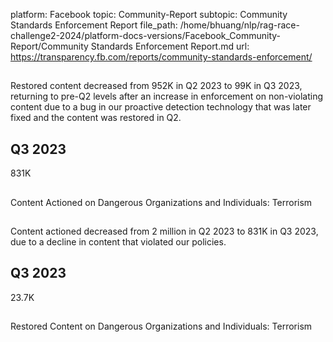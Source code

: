 platform: Facebook
topic: Community-Report
subtopic: Community Standards Enforcement Report
file_path: /home/bhuang/nlp/rag-race-challenge2-2024/platform-docs-versions/Facebook_Community-Report/Community Standards Enforcement Report.md
url: https://transparency.fb.com/reports/community-standards-enforcement/

## 

Restored content decreased from 952K in Q2 2023 to 99K in Q3 2023, returning to pre-Q2 levels after an increase in enforcement on non-violating content due to a bug in our proactive detection technology that was later fixed and the content was restored in Q2.

[](https://transparency.fb.com/reports/community-standards-enforcement/dangerous-organizations/facebook/#restored-content)

## Q3 2023

831K

## 

Content Actioned on Dangerous Organizations and Individuals: Terrorism

## 

Content actioned decreased from 2 million in Q2 2023 to 831K in Q3 2023, due to a decline in content that violated our policies.

[](https://transparency.fb.com/reports/community-standards-enforcement/dangerous-organizations/instagram/#content-actioned)

## Q3 2023

23.7K

## 

Restored Content on Dangerous Organizations and Individuals: Terrorism